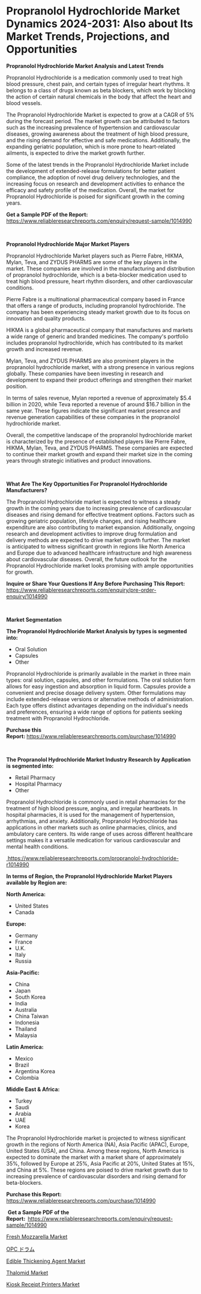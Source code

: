 <p><h1>Propranolol Hydrochloride Market Dynamics 2024-2031: Also about Its Market Trends, Projections, and Opportunities</h1></p><p><strong>Propranolol Hydrochloride Market Analysis and Latest Trends</strong></p>
<p><p>Propranolol Hydrochloride is a medication commonly used to treat high blood pressure, chest pain, and certain types of irregular heart rhythms. It belongs to a class of drugs known as beta blockers, which work by blocking the action of certain natural chemicals in the body that affect the heart and blood vessels. </p><p>The Propranolol Hydrochloride Market is expected to grow at a CAGR of 5% during the forecast period. The market growth can be attributed to factors such as the increasing prevalence of hypertension and cardiovascular diseases, growing awareness about the treatment of high blood pressure, and the rising demand for effective and safe medications. Additionally, the expanding geriatric population, which is more prone to heart-related ailments, is expected to drive the market growth further.</p><p>Some of the latest trends in the Propranolol Hydrochloride Market include the development of extended-release formulations for better patient compliance, the adoption of novel drug delivery technologies, and the increasing focus on research and development activities to enhance the efficacy and safety profile of the medication. Overall, the market for Propranolol Hydrochloride is poised for significant growth in the coming years.</p></p>
<p><strong>Get a Sample PDF of the Report:&nbsp;</strong> <a href="https://www.reliableresearchreports.com/enquiry/request-sample/1014990">https://www.reliableresearchreports.com/enquiry/request-sample/1014990</a></p>
<p>&nbsp;</p>
<p><strong>Propranolol Hydrochloride Major Market Players</strong></p>
<p><p>Propranolol Hydrochloride Market players such as Pierre Fabre, HIKMA, Mylan, Teva, and ZYDUS PHARMS are some of the key players in the market. These companies are involved in the manufacturing and distribution of propranolol hydrochloride, which is a beta-blocker medication used to treat high blood pressure, heart rhythm disorders, and other cardiovascular conditions.</p><p>Pierre Fabre is a multinational pharmaceutical company based in France that offers a range of products, including propranolol hydrochloride. The company has been experiencing steady market growth due to its focus on innovation and quality products.</p><p>HIKMA is a global pharmaceutical company that manufactures and markets a wide range of generic and branded medicines. The company's portfolio includes propranolol hydrochloride, which has contributed to its market growth and increased revenue.</p><p>Mylan, Teva, and ZYDUS PHARMS are also prominent players in the propranolol hydrochloride market, with a strong presence in various regions globally. These companies have been investing in research and development to expand their product offerings and strengthen their market position.</p><p>In terms of sales revenue, Mylan reported a revenue of approximately $5.4 billion in 2020, while Teva reported a revenue of around $16.7 billion in the same year. These figures indicate the significant market presence and revenue generation capabilities of these companies in the propranolol hydrochloride market.</p><p>Overall, the competitive landscape of the propranolol hydrochloride market is characterized by the presence of established players like Pierre Fabre, HIKMA, Mylan, Teva, and ZYDUS PHARMS. These companies are expected to continue their market growth and expand their market size in the coming years through strategic initiatives and product innovations.</p></p>
<p>&nbsp;</p>
<p><strong>What Are The Key Opportunities For Propranolol Hydrochloride Manufacturers?</strong></p>
<p><p>The Propranolol Hydrochloride market is expected to witness a steady growth in the coming years due to increasing prevalence of cardiovascular diseases and rising demand for effective treatment options. Factors such as growing geriatric population, lifestyle changes, and rising healthcare expenditure are also contributing to market expansion. Additionally, ongoing research and development activities to improve drug formulation and delivery methods are expected to drive market growth further. The market is anticipated to witness significant growth in regions like North America and Europe due to advanced healthcare infrastructure and high awareness about cardiovascular diseases. Overall, the future outlook for the Propranolol Hydrochloride market looks promising with ample opportunities for growth.</p></p>
<p><strong>Inquire or Share Your Questions If Any Before Purchasing This Report:</strong> <a href="https://www.reliableresearchreports.com/enquiry/pre-order-enquiry/1014990">https://www.reliableresearchreports.com/enquiry/pre-order-enquiry/1014990</a></p>
<p>&nbsp;</p>
<p><strong>Market Segmentation</strong></p>
<p><strong>The Propranolol Hydrochloride Market Analysis by types is segmented into:</strong></p>
<p><ul><li>Oral Solution</li><li>Capsules</li><li>Other</li></ul></p>
<p><p>Propranolol Hydrochloride is primarily available in the market in three main types: oral solution, capsules, and other formulations. The oral solution form allows for easy ingestion and absorption in liquid form. Capsules provide a convenient and precise dosage delivery system. Other formulations may include extended-release versions or alternative methods of administration. Each type offers distinct advantages depending on the individual's needs and preferences, ensuring a wide range of options for patients seeking treatment with Propranolol Hydrochloride.</p></p>
<p><strong>Purchase this Report:&nbsp;</strong><a href="https://www.reliableresearchreports.com/purchase/1014990">https://www.reliableresearchreports.com/purchase/1014990</a></p>
<p>&nbsp;</p>
<p><strong>The Propranolol Hydrochloride Market Industry Research by Application is segmented into:</strong></p>
<p><ul><li>Retail Pharmacy</li><li>Hospital Pharmacy</li><li>Other</li></ul></p>
<p><p>Propranolol Hydrochloride is commonly used in retail pharmacies for the treatment of high blood pressure, angina, and irregular heartbeats. In hospital pharmacies, it is used for the management of hypertension, arrhythmias, and anxiety. Additionally, Propranolol Hydrochloride has applications in other markets such as online pharmacies, clinics, and ambulatory care centers. Its wide range of uses across different healthcare settings makes it a versatile medication for various cardiovascular and mental health conditions.</p></p>
<p><a href="https://www.reliableresearchreports.com/propranolol-hydrochloride-r1014990">&nbsp;https://www.reliableresearchreports.com/propranolol-hydrochloride-r1014990</a></p>
<p><strong>In terms of Region, the Propranolol Hydrochloride Market Players available by Region are:</strong></p>
<p>
    <p> <strong> North America: </strong>
        <ul>
            <li>United States</li>
            <li>Canada</li>
        </ul>
        </p> 
    <p> <strong> Europe: </strong>
        <ul>
            <li>Germany</li>
            <li>France</li>
            <li>U.K.</li>
            <li>Italy</li>
            <li>Russia</li>
        </ul>
        </p> 
    <p> <strong> Asia-Pacific: </strong>
        <ul>
            <li>China</li>
            <li>Japan</li>
            <li>South Korea</li>
            <li>India</li>
            <li>Australia</li>
            <li>China Taiwan</li>
            <li>Indonesia</li>
            <li>Thailand</li>
            <li>Malaysia</li>
        </ul>
        </p> 
    <p> <strong> Latin America: </strong>
        <ul>
            <li>Mexico</li>
            <li>Brazil</li>
            <li>Argentina Korea</li>
            <li>Colombia</li>
        </ul>
        </p> 
    <p> <strong> Middle East & Africa: </strong>
        <ul>
            <li>Turkey</li>
            <li>Saudi</li>
            <li>Arabia</li>
            <li>UAE</li>
            <li>Korea</li>
        </ul>
    </p>
    </p>
<p><p>The Propranolol Hydrochloride market is projected to witness significant growth in the regions of North America (NA), Asia Pacific (APAC), Europe, United States (USA), and China. Among these regions, North America is expected to dominate the market with a market share of approximately 35%, followed by Europe at 25%, Asia Pacific at 20%, United States at 15%, and China at 5%. These regions are poised to drive market growth due to increasing prevalence of cardiovascular disorders and rising demand for beta-blockers.</p></p>
<p><strong>Purchase this Report: </strong><a href="https://www.reliableresearchreports.com/purchase/1014990">https://www.reliableresearchreports.com/purchase/1014990</a></p>
<p>&nbsp;<strong>Get a Sample PDF of the Report:&nbsp;&nbsp;</strong><a href="https://www.reliableresearchreports.com/enquiry/request-sample/1014990">https://www.reliableresearchreports.com/enquiry/request-sample/1014990</a></p>
<p><strong></strong></p>
<p><p><a href="https://www.linkedin.com/pulse/fresh-mozzarella-market-research-report-its-history-forecast-ojyuc?trackingId=2hd9NTYUaK3khFf7kEGMMw%3D%3D">Fresh Mozzarella Market</a></p><p><a href="https://github.com/bucuel854722/Market-Research-Report-List-2/blob/main/352727053612.md">OPC ドラム</a></p><p><a href="https://github.com/fiixsa/Market-Research-Report-List-2/blob/main/edible-thickening-agent-market.md">Edible Thickening Agent Market</a></p><p><a href="https://github.com/Airanohannonzb68e5pb53oc1/Market-Research-Report-List-2/blob/main/thalomid-market.md">Thalomid Market</a></p><p><a href="https://www.linkedin.com/pulse/kiosk-receipt-printers-market-report-reveals-latest-trends-growth-1igsc?trackingId=i077aQpT0p76RZaaiaMjQg%3D%3D">Kiosk Receipt Printers Market</a></p></p>